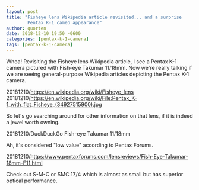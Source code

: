 ```yaml
---
layout: post
title: "Fisheye lens Wikipedia article revisited... and a surprise
        Pentax K-1 cameo appearance"
author: quorten
date: 2018-12-10 19:50 -0600
categories: [pentax-k-1-camera]
tags: [pentax-k-1-camera]
---
```


Whoa!  Revisiting the Fisheye lens Wikipedia article, I see a Pentax
K-1 camera pictured with Fish-eye Takumar 11/18mm.  Now we're really
talking if we are seeing general-purpose Wikipedia articles depicting
the Pentax K-1 camera.

20181210/https://en.wikipedia.org/wiki/Fisheye_lens  
20181210/https://en.wikipedia.org/wiki/File:Pentax_K-1_with_flat_Fisheye_(34927515900).jpg

So let's go searching around for other information on that lens, if it
is indeed a jewel worth owning.

20181210/DuckDuckGo Fish-eye Takumar 11/18mm

Ah, it's considered "low value" according to Pentax Forums.

20181210/https://www.pentaxforums.com/lensreviews/Fish-Eye-Takumar-18mm-F11.html

Check out S-M-C or SMC 17/4 which is almost as small but has superior
optical performance.
